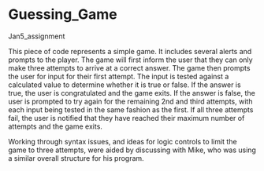 Guessing_Game
=============

Jan5_assignment

This piece of code represents a simple game.  It includes several alerts and prompts to the player.
The game will first inform the user that they can only make three attempts to arrive at a correct answer.
The  game then prompts the user for input for their first attempt.
The input is tested against a calculated value to determine whether it is true or false.
If the answer is true, the user is congratulated and the game exits.
If the answer is false, the user is prompted to try again for the remaining 2nd and third attempts, with each input being tested in the same fashion as the first.
If all three attempts fail, the user is notified that they have reached their maximum number of attempts and the game exits.

Working through syntax issues, and ideas for logic controls to limit the game to three attempts, were aided by discussing with Mike, who was using a similar overall structure for his program.
